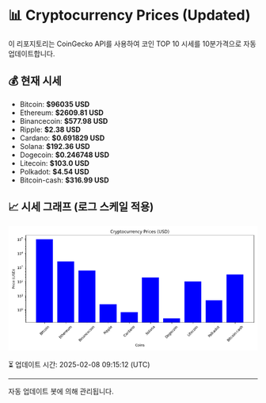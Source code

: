 
# 📊 Cryptocurrency Prices (Updated)

이 리포지토리는 CoinGecko API를 사용하여 코인 TOP 10 시세를 10분가격으로 자동 업데이트합니다.

## 💰 현재 시세
- Bitcoin: **$96035 USD**
- Ethereum: **$2609.81 USD**
- Binancecoin: **$577.98 USD**
- Ripple: **$2.38 USD**
- Cardano: **$0.691829 USD**
- Solana: **$192.36 USD**
- Dogecoin: **$0.246748 USD**
- Litecoin: **$103.0 USD**
- Polkadot: **$4.54 USD**
- Bitcoin-cash: **$316.99 USD**

## 📈 시세 그래프 (로그 스케일 적용)
![Crypto Prices](crypto_prices.png)

⏳ 업데이트 시간: 2025-02-08 09:15:12 (UTC)

---
자동 업데이트 봇에 의해 관리됩니다.
